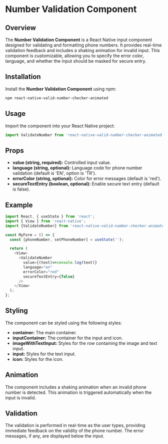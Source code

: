 # Number Validation Component
## Overview
The **Number Validation Component** is a React Native input component designed for validating and formatting phone numbers. It provides real-time validation feedback and includes a shaking animation for invalid input. This component is customizable, allowing you to specify the error color, language, and whether the input should be masked for secure entry.

## Installation
Install the **Number Validation Component** using npm:

```bash
npm react-native-valid-number-checker-animated
```

## Usage
Import the component into your React Native project:
```javascript
import ValidateNumber from 'react-native-valid-number-checker-animated';
```

## Props
- **value (string, required):** Controlled input value.
- **language (string, optional):** Language code for phone number validation (default is 'EN', option is 'TR').
- **errorColor (string, optional):** Color for error messages (default is 'red').
- **secureTextEntry (boolean, optional):** Enable secure text entry (default is false).


## Example

```javascript
import React, { useState } from 'react';
import { View } from 'react-native';
import {ValidateNumber} from 'react-native-valid-number-checker-animated';

const MyForm = () => {
  const [phoneNumber, setPhoneNumber] = useState('');

  return (
    <View>
      <ValidateNumber
        value={(text)=>console.log(text)}
        language="en"
        errorColor="red"
        secureTextEntry={false}
      />
    </View>
  );
};
```

## Styling

The component can be styled using the following styles:

- **container:** The main container.
- **inputContainer:** The container for the input and icon.
- **imageWithTextInput:** Styles for the row containing the image and text input.
- **input:** Styles for the text input.
- **icon:** Styles for the icon.

## Animation
The component includes a shaking animation when an invalid phone number is detected. This animation is triggered automatically when the input is invalid.

## Validation
The validation is performed in real-time as the user types, providing immediate feedback on the validity of the phone number. The error messages, if any, are displayed below the input.